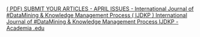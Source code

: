[( PDF) SUBMIT YOUR ARTICLES - APRIL ISSUES - International Journal of #DataMining & Knowledge Management Process ( IJDKP )   International Journal of #DataMining & Knowledge Management Process IJDKP - Academia .edu](https://qi.tc/qi/111289)